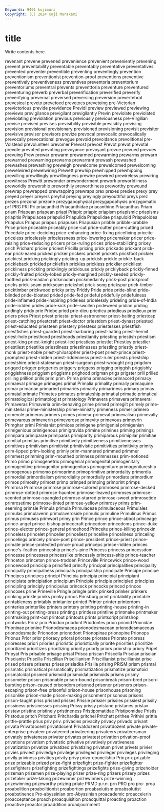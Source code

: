 ```yaml
---
Keywords: 9401 kojimura
Copyright: (C) 2024 Koji Murakami
---
```


# title

Write contents here.



revenant prevene
prevened prevenience prevenient preveniently prevening prevent preventability preventable preventably preventative
preventatives prevented preventer preventible preventing preventingly prevention preventionism preventionist prevention-proof
preventions preventive preventively preventiveness preventives preventoria preventorium preventoriums preventral prevents
preventtoria preventure preventured preventuring preverb preverbal preverification preverified preverify preverifying
prevernal preversed preversing preversion prevertebral prevesical preveto prevetoed prevetoes prevetoing
pre-Victorian previctorious previde previdence Previdi preview previewed previewing previews previgilance
previgilant previgilantly Previn previolate previolated previolating previolation previous previously previousness
pre-Virgilian previse prevised previses previsibility previsible previsibly prevising prevision previsional
previsionary previsioned previsioning previsit previsitor previsive previsor previsors previze prevocal
prevocalic prevocalically prevocally prevocational prevogue prevoid prevoidance prevolitional pre-Volstead prevolunteer
prevomer Prevost prevost Prevot prevot prevotal prevote prevoted prevoting prevoyance
prevoyant prevue prevued prevues prevuing Prew prewar prewarm prewarmed prewarming
prewarms prewarn prewarned prewarning prewarns prewarrant prewash prewashed prewashes prewashing
preweigh prewelcome prewelcomed prewelcoming prewelwired prewelwiring Prewett prewhip prewhipped prewhipping
prewilling prewillingly prewillingness prewire prewired prewireless prewiring prewitness Prewitt prewonder
prewonderment prework preworldliness preworldly preworship preworthily preworthiness preworthy prewound prewrap
prewrapped prewrapping prewraps prex prexes prexies prexy prey preyed preyer
preyers preyful preying preyingly preyouthful preys prez prezes prezonal prezone
prezygapophysial prezygapophysis prezygomatic prf PRG PRI Pri priacanthid Priacanthidae priacanthine
Priacanthus Priam priam Priapean priapean priapi Priapic priapic priapism priapismic
priapisms priapitis Priapulacea priapulid Priapulida Priapulidae priapuloid Priapuloidea Priapulus Priapus
priapus priapuses Priapusian pribble pribble-prabble Price price priceable priceably price-cut
price-cutter price-cutting priced Pricedale price-deciding price-enhancing price-fixing pricefixing priceite priceless
pricelessly pricelessness price-lowering pricemaker pricer price-raising price-reducing pricers price-ruling prices
price-stabilizing pricey prich Prichard pricier priciest Pricilla pricing prick prickado
prickant prick-ear prick-eared pricked pricker prickers pricket prickets prickfoot prickier
prickiest pricking prickingly pricking-up prickish prickle prickle-back prickleback prickled pricklefish
prickles prickless pricklier prickliest prickliness prickling pricklingly pricklouse prickly pricklyback
prickly-finned prickly-fruited prickly-lobed prickly-margined prickly-seeded prickly-toothed prick-madam prickmadam prickmedainty prick-post
prickproof pricks prick-seam prickseam prickshot prick-song prickspur prick-timber pricktimber prickwood
pricky pricy Priddy Pride pride pride-blind pride-blinded pride-bloated prided pride-fed
prideful pridefully pridefulness pride-inflamed pride-inspiring prideless pridelessly prideling pride-of-India pride-ridden
prides pride-sick pride-swollen prideweed pridian priding pridingly pridy prie Priebe
pried prie-dieu priedieu priedieus priedieux prier priers pries Priest priest
priestal priest-astronomer priest-baiting priestcap priest-catching priestcraft priest-doctor priestdom priest-dynast priested
priest-educated priesteen priestery priestess priestesses priestfish priestfishes priest-guarded priest-harboring priest-hating
priest-hermit priest-hole priesthood priesthoods priestianity priesting priestish priestism priest-king priest-knight
priest-led priestless priestlet Priestley priestlier priestliest priestlike priestliness priestlinesses priestling
priestly priest-monk priest-noble priest-philosopher priest-poet priest-prince priest-prompted priest-ridden priest-riddenness priest-ruler
priests priestship priestshire priest-statesman priest-surgeon priest-wrought prig prigdom prigged prigger
priggeries priggery priggess prigging priggish priggishly priggishness priggism priggisms prighood
prigman prigs prigster prill prilled prilling prillion prills prim prim.
Prima prima primacies primacord primacy primaeval primage primages primal Primalia
primality primally primaquine primar primarian primaried primaries primarily primariness primary
primas primatal primate Primates primates primateship primatial primatic primatical primatological
primatologist primatology Primavera primavera primaveral Primaveras Primaveria prim-behaving prime primed
primegilt primely prime-ministerial prime-ministership prime-ministry primeness primer primero primerole primeros
primers primes primeur primeval primevalism primevally primevarous primeverin primeverose primevity
primevous primevrin Primghar primi Primianist primices primigene primigenial primigenian primigenious
primigenous primigravida primine primines priming primings primipara primiparae primiparas primiparity
primiparous primipilar primitiae primitial primitias primitive primitively primitiveness primitivenesses primitives
primitivism primitivist primitivistic primitivities primitivity primity prim-lipped prim-looking primly prim-mannered
primmed primmer primmest primming prim-mouthed primness primnesses prim-notioned Primo primo
primogenetrix primogenial primogenital primogenitary primogenitive primogenitor primogenitors primogeniture primogenitureship primogenous
primomo primoprime primoprimitive primordality primordia primordial primordialism primordiality primordially primordiate
primordium primos primosity primost primp primped primping primprint primps Primrosa
Primrose primrose primrose-colored primrosed primrose-decked primrose-dotted primrose-haunted primrose-leaved primroses primrose-scented
primrose-spangled primrose-starred primrose-sweet primrosetide primrosetime primrose-tinted primrose-yellow primrosy prims prim-seeming
primsie Primula primula Primulaceae primulaceous Primulales primulas primulaverin primulaveroside primulic
primuline Primulinus Primus primus primuses primwort primy prin Prince prince
prince-abbot princeage prince-angel prince-bishop princecraft princedom princedoms prince-duke prince-elector prince-general
princehood Princeite prince-killing princekin princeless princelet princelier princeliest princelike princeliness
princeling princelings princely prince-poet prince-president prince-priest prince-primate prince-protected prince-proud princeps
prince-ridden princes prince's-feather princeship prince's-pine Princess princess princessdom princesse princesses
princesslike princessly princess-ship prince-teacher Princeton princeton prince-trodden Princeville Princewick prince-wood
princewood princicipia princified princify principal principalities principality principally principalness principals
principalship principate Principe principe Principes principes principi Principia principia principial
principiant principiate principiation principium Principle principle principled principles principling principly
principulus princock princocks princod princox princoxes prine Prineville Pringle pringle
prink prinked prinker prinkers prinking prinkle prinks prinky prinos Prinsburg
print printability printable printableness printably printanier printed Printer printer printerdom
printeries printerlike printers printery printing printing-house printing-in printing-out printing-press printings
printless printline printmake printmaker printmaking print-out printout printouts prints printscript
printshop printworks Prinz prio Priodon priodont Priodontes prion prionid Prionidae
Prioninae prionine Prionodesmacea prionodesmacean prionodesmaceous prionodesmatic Prionodon prionodont Prionopinae prionopine
Prionops Prionus Prior prior prioracy prioral priorate priorates Priorato prioress
prioresses priori priories prioristic prioristically priorite priorities prioritize prioritized prioritizes
prioritizing priority priorly priors priorship priory Pripet Pripyat Pris prisable
prisage prisal Prisca priscan Priscella Priscian priscian Priscianist Priscilla Priscillian
Priscillianism Priscillianist priscillianist prise prised prisere priseres prises prisiadka Prisilla
prising PRISM prism prismal prismatic prismatical prismatically prismatization prismatize prismatoid
prismatoidal prismed prismoid prismoidal prismoids prisms prismy prisometer prison prisonable
prison-bound prisonbreak prison-bred prison-bursting prison-caused prisondom prisoned prisoner prisoners prison-escaping
prison-free prisonful prison-house prisonhouse prisoning prisonlike prison-made prison-making prisonment prisonous
prisons prison-taught priss prissed prisses Prissie prissier prissies prissiest prissily
prissiness prissinesses prissing Prissy prissy pristane pristanes pristav pristaw pristine
pristinely pristineness Pristipomatidae Pristipomidae Pristis Pristodus pritch Pritchard Pritchardia pritchel
Pritchett prithee Prithivi prittle prittle-prattle prius priv priv. privacies privacity
privacy privado privant privata Privatdocent privatdocent Privatdozent privatdozent private private-enterprise
privateer privateered privateering privateers privateersman privately privateness privater privates privatest
privation privation-proof privations privatism privatistic privative privatively privativeness privatization privatize
privatized privatizing privatum privet privets privier privies priviest priviledge privilege
privileged privileger privileges privileging privily priviness privities privity privy privy-councilship
Prix prix prizable prize prizeable prized prize-fight prizefight prize-fighter prizefighter
prizefighters prizefighting prizefightings prizefights prize-giving prizeholder prizeman prizemen prize-playing prizer
prize-ring prizers prizery prizes prizetaker prize-taking prizewinner prizewinners prize-winning prizewinning
prizeworthy prizing prlate PRMD p.r.n. prn PRO pro pro- proa
proabolition proabolitionist proabortion proabsolutism proabsolutist proabstinence Pro-abyssinian pro-Abyssinian proacademic proaccelerin
proacceptance proach proacquisition proacquittal proacting proaction proactive proactor proaddition proadjournment
